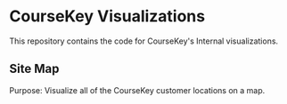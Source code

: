 # CourseKey Visualizations

This repository contains the code for CourseKey's Internal visualizations.

## Site Map

Purpose: Visualize all of the CourseKey customer locations on a map.

